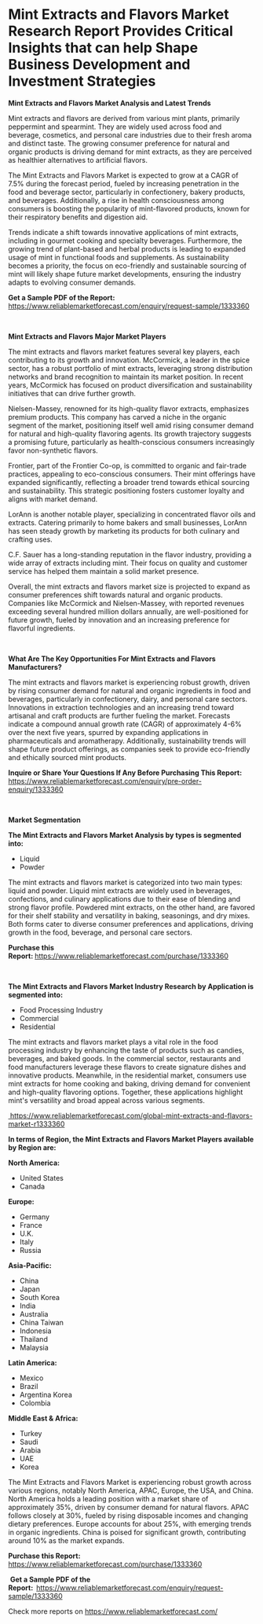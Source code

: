 <p><h1>Mint Extracts and Flavors Market Research Report Provides Critical Insights that can help Shape Business Development and Investment Strategies</h1></p><p><strong>Mint Extracts and Flavors Market Analysis and Latest Trends</strong></p>
<p><p>Mint extracts and flavors are derived from various mint plants, primarily peppermint and spearmint. They are widely used across food and beverage, cosmetics, and personal care industries due to their fresh aroma and distinct taste. The growing consumer preference for natural and organic products is driving demand for mint extracts, as they are perceived as healthier alternatives to artificial flavors.</p><p>The Mint Extracts and Flavors Market is expected to grow at a CAGR of 7.5% during the forecast period, fueled by increasing penetration in the food and beverage sector, particularly in confectionery, bakery products, and beverages. Additionally, a rise in health consciousness among consumers is boosting the popularity of mint-flavored products, known for their respiratory benefits and digestion aid.</p><p>Trends indicate a shift towards innovative applications of mint extracts, including in gourmet cooking and specialty beverages. Furthermore, the growing trend of plant-based and herbal products is leading to expanded usage of mint in functional foods and supplements. As sustainability becomes a priority, the focus on eco-friendly and sustainable sourcing of mint will likely shape future market developments, ensuring the industry adapts to evolving consumer demands.</p></p>
<p><strong>Get a Sample PDF of the Report:&nbsp;</strong> <a href="https://www.reliablemarketforecast.com/enquiry/request-sample/1333360?utm_campaign=3370&utm_medium=2&utm_source=Github&utm_content=ia&utm_term=24032025&utm_id=mint-extracts-and-flavors">https://www.reliablemarketforecast.com/enquiry/request-sample/1333360</a></p>
<p>&nbsp;</p>
<p><strong>Mint Extracts and Flavors Major Market Players</strong></p>
<p><p>The mint extracts and flavors market features several key players, each contributing to its growth and innovation. McCormick, a leader in the spice sector, has a robust portfolio of mint extracts, leveraging strong distribution networks and brand recognition to maintain its market position. In recent years, McCormick has focused on product diversification and sustainability initiatives that can drive further growth.</p><p>Nielsen-Massey, renowned for its high-quality flavor extracts, emphasizes premium products. This company has carved a niche in the organic segment of the market, positioning itself well amid rising consumer demand for natural and high-quality flavoring agents. Its growth trajectory suggests a promising future, particularly as health-conscious consumers increasingly favor non-synthetic flavors.</p><p>Frontier, part of the Frontier Co-op, is committed to organic and fair-trade practices, appealing to eco-conscious consumers. Their mint offerings have expanded significantly, reflecting a broader trend towards ethical sourcing and sustainability. This strategic positioning fosters customer loyalty and aligns with market demand.</p><p>LorAnn is another notable player, specializing in concentrated flavor oils and extracts. Catering primarily to home bakers and small businesses, LorAnn has seen steady growth by marketing its products for both culinary and crafting uses.</p><p>C.F. Sauer has a long-standing reputation in the flavor industry, providing a wide array of extracts including mint. Their focus on quality and customer service has helped them maintain a solid market presence.</p><p>Overall, the mint extracts and flavors market size is projected to expand as consumer preferences shift towards natural and organic products. Companies like McCormick and Nielsen-Massey, with reported revenues exceeding several hundred million dollars annually, are well-positioned for future growth, fueled by innovation and an increasing preference for flavorful ingredients.</p></p>
<p>&nbsp;</p>
<p><strong>What Are The Key Opportunities For Mint Extracts and Flavors Manufacturers?</strong></p>
<p><p>The mint extracts and flavors market is experiencing robust growth, driven by rising consumer demand for natural and organic ingredients in food and beverages, particularly in confectionery, dairy, and personal care sectors. Innovations in extraction technologies and an increasing trend toward artisanal and craft products are further fueling the market. Forecasts indicate a compound annual growth rate (CAGR) of approximately 4-6% over the next five years, spurred by expanding applications in pharmaceuticals and aromatherapy. Additionally, sustainability trends will shape future product offerings, as companies seek to provide eco-friendly and ethically sourced mint products.</p></p>
<p><strong>Inquire or Share Your Questions If Any Before Purchasing This Report:</strong> <a href="https://www.reliablemarketforecast.com/enquiry/pre-order-enquiry/1333360?utm_campaign=3370&utm_medium=2&utm_source=Github&utm_content=ia&utm_term=24032025&utm_id=mint-extracts-and-flavors">https://www.reliablemarketforecast.com/enquiry/pre-order-enquiry/1333360</a></p>
<p>&nbsp;</p>
<p><strong>Market Segmentation</strong></p>
<p><strong>The Mint Extracts and Flavors Market Analysis by types is segmented into:</strong></p>
<p><ul><li>Liquid</li><li>Powder</li></ul></p>
<p><p>The mint extracts and flavors market is categorized into two main types: liquid and powder. Liquid mint extracts are widely used in beverages, confections, and culinary applications due to their ease of blending and strong flavor profile. Powdered mint extracts, on the other hand, are favored for their shelf stability and versatility in baking, seasonings, and dry mixes. Both forms cater to diverse consumer preferences and applications, driving growth in the food, beverage, and personal care sectors.</p></p>
<p><strong>Purchase this Report:&nbsp;</strong><a href="https://www.reliablemarketforecast.com/purchase/1333360?utm_campaign=3370&utm_medium=2&utm_source=Github&utm_content=ia&utm_term=24032025&utm_id=mint-extracts-and-flavors">https://www.reliablemarketforecast.com/purchase/1333360</a></p>
<p>&nbsp;</p>
<p><strong>The Mint Extracts and Flavors Market Industry Research by Application is segmented into:</strong></p>
<p><ul><li>Food Processing Industry</li><li>Commercial</li><li>Residential</li></ul></p>
<p><p>The mint extracts and flavors market plays a vital role in the food processing industry by enhancing the taste of products such as candies, beverages, and baked goods. In the commercial sector, restaurants and food manufacturers leverage these flavors to create signature dishes and innovative products. Meanwhile, in the residential market, consumers use mint extracts for home cooking and baking, driving demand for convenient and high-quality flavoring options. Together, these applications highlight mint's versatility and broad appeal across various segments.</p></p>
<p><a href="https://www.reliablemarketforecast.com/global-mint-extracts-and-flavors-market-r1333360?utm_campaign=3370&utm_medium=2&utm_source=Github&utm_content=ia&utm_term=24032025&utm_id=mint-extracts-and-flavors">&nbsp;https://www.reliablemarketforecast.com/global-mint-extracts-and-flavors-market-r1333360</a></p>
<p><strong>In terms of Region, the Mint Extracts and Flavors Market Players available by Region are:</strong></p>
<p>
    <p> <strong> North America: </strong>
        <ul>
            <li>United States</li>
            <li>Canada</li>
        </ul>
        </p> 
    <p> <strong> Europe: </strong>
        <ul>
            <li>Germany</li>
            <li>France</li>
            <li>U.K.</li>
            <li>Italy</li>
            <li>Russia</li>
        </ul>
        </p> 
    <p> <strong> Asia-Pacific: </strong>
        <ul>
            <li>China</li>
            <li>Japan</li>
            <li>South Korea</li>
            <li>India</li>
            <li>Australia</li>
            <li>China Taiwan</li>
            <li>Indonesia</li>
            <li>Thailand</li>
            <li>Malaysia</li>
        </ul>
        </p> 
    <p> <strong> Latin America: </strong>
        <ul>
            <li>Mexico</li>
            <li>Brazil</li>
            <li>Argentina Korea</li>
            <li>Colombia</li>
        </ul>
        </p> 
    <p> <strong> Middle East & Africa: </strong>
        <ul>
            <li>Turkey</li>
            <li>Saudi</li>
            <li>Arabia</li>
            <li>UAE</li>
            <li>Korea</li>
        </ul>
    </p>
    </p>
<p><p>The Mint Extracts and Flavors Market is experiencing robust growth across various regions, notably North America, APAC, Europe, the USA, and China. North America holds a leading position with a market share of approximately 35%, driven by consumer demand for natural flavors. APAC follows closely at 30%, fueled by rising disposable incomes and changing dietary preferences. Europe accounts for about 25%, with emerging trends in organic ingredients. China is poised for significant growth, contributing around 10% as the market expands.</p></p>
<p><strong>Purchase this Report: </strong><a href="https://www.reliablemarketforecast.com/purchase/1333360?utm_campaign=3370&utm_medium=2&utm_source=Github&utm_content=ia&utm_term=24032025&utm_id=mint-extracts-and-flavors">https://www.reliablemarketforecast.com/purchase/1333360</a></p>
<p>&nbsp;<strong>Get a Sample PDF of the Report:&nbsp;&nbsp;</strong><a href="https://www.reliablemarketforecast.com/enquiry/request-sample/1333360?utm_campaign=3370&utm_medium=2&utm_source=Github&utm_content=ia&utm_term=24032025&utm_id=mint-extracts-and-flavors">https://www.reliablemarketforecast.com/enquiry/request-sample/1333360</a></p>
<p><strong></strong></p>
<p>Check more reports on <a href="https://www.reliablemarketforecast.com/?utm_campaign=3370&utm_medium=2&utm_source=Github&utm_content=ia&utm_term=24032025&utm_id=mint-extracts-and-flavors">https://www.reliablemarketforecast.com/</a></p>